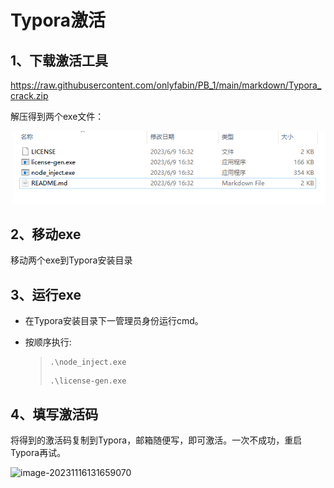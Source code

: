 # Typora激活

## 1、下载激活工具

https://raw.githubusercontent.com/onlyfabin/PB_1/main/markdown/Typora_crack.zip

解压得到两个exe文件：

![](https://raw.githubusercontent.com/onlyfabin/PB_1/main/markdown/202311161310482.png)

## 2、移动exe

移动两个exe到Typora安装目录

## 3、运行exe

- 在Typora安装目录下一管理员身份运行cmd。

- 按顺序执行:

  > ```
  > .\node_inject.exe
  > ```
  > ```
  > .\license-gen.exe
  > ```

## 4、填写激活码

将得到的激活码复制到Typora，邮箱随便写，即可激活。一次不成功，重启Typora再试。

![image-20231116131659070](C:\Users\25351\AppData\Roaming\Typora\typora-user-images\image-20231116131659070.png)